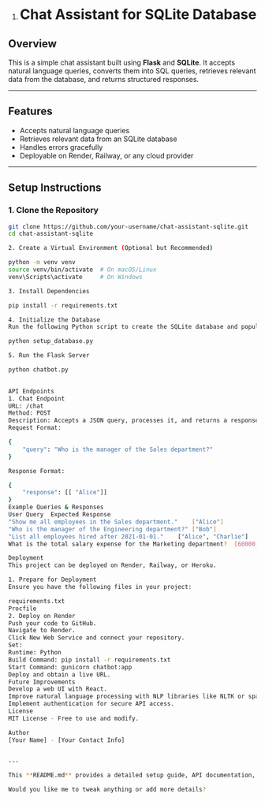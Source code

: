 1. # Chat Assistant for SQLite Database  

## Overview  
This is a simple chat assistant built using **Flask** and **SQLite**. It accepts natural language queries, converts them into SQL queries, retrieves relevant data from the database, and returns structured responses.  

---

## **Features**  
- Accepts natural language queries  
- Retrieves relevant data from an SQLite database  
- Handles errors gracefully
- Deployable on Render, Railway, or any cloud provider

---

## **Setup Instructions**  

### **1. Clone the Repository**  
```bash
git clone https://github.com/your-username/chat-assistant-sqlite.git
cd chat-assistant-sqlite

2. Create a Virtual Environment (Optional but Recommended)

python -m venv venv
source venv/bin/activate  # On macOS/Linux
venv\Scripts\activate     # On Windows

3. Install Dependencies

pip install -r requirements.txt

4. Initialize the Database
Run the following Python script to create the SQLite database and populate it with sample data:

python setup_database.py

5. Run the Flask Server

python chatbot.py

 
API Endpoints
1. Chat Endpoint
URL: /chat
Method: POST
Description: Accepts a JSON query, processes it, and returns a response.
Request Format:

{
    "query": "Who is the manager of the Sales department?"
}

Response Format:

{
    "response": [[ "Alice"]]
}
Example Queries & Responses
User Query	Expected Response
"Show me all employees in the Sales department."	["Alice"]
"Who is the manager of the Engineering department?"	["Bob"]
"List all employees hired after 2021-01-01."	["Alice", "Charlie"]
What is the total salary expense for the Marketing department? 	[60000]

Deployment
This project can be deployed on Render, Railway, or Heroku.

1. Prepare for Deployment
Ensure you have the following files in your project:

requirements.txt
Procfile
2. Deploy on Render
Push your code to GitHub.
Navigate to Render.
Click New Web Service and connect your repository.
Set:
Runtime: Python
Build Command: pip install -r requirements.txt
Start Command: gunicorn chatbot:app
Deploy and obtain a live URL.
Future Improvements
Develop a web UI with React.
Improve natural language processing with NLP libraries like NLTK or spaCy.
Implement authentication for secure API access.
License
MIT License - Free to use and modify.

Author
[Your Name] - [Your Contact Info]


---

This **README.md** provides a detailed setup guide, API documentation, and deployment instructions. 

Would you like me to tweak anything or add more details?







